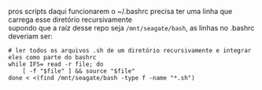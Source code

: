 pros scripts daqui funcionarem o ~/.bashrc precisa ter uma linha que carrega esse diretório recursivamente  
supondo que a raíz desse repo seja `/mnt/seagate/bash`, as linhas no .bashrc deveriam ser:
```
# ler todos os arquivos .sh de um diretório recursivamente e integrar eles como parte do bashrc
while IFS= read -r file; do
    [ -f "$file" ] && source "$file"
done < <(find /mnt/seagate/bash -type f -name "*.sh")
```